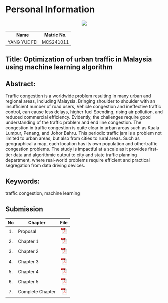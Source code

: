 # Personal Information
<p align="center"><img height="200px" src="https://github.com/drshahizan/research-design/blob/main/proposal/proposal24251/Yang%20Yuefei/yyf.jpg"></p>

<table align="center">
  <tr>
    <th>Name</th>
    <th>Matric No.</th>
  </tr>
  <tr>
    <td>YANG YUE FEI</td>
    <td>MCS241011</td>
  </tr>
</table>

## Title: Optimization of urban traffic in Malaysia using machine learning algorithm

## Abstract:
Traffic congestion is a worldwide problem resulting in many urban and regional areas, Including Malaysia. Bringing shoulder to shoulder with an insufficient number of road users, Vehicle congestion and ineffective traffic control, can cause less delays, higher fuel Spending, rising air pollution, and reduced commercial efficiency. Evidently, the challenges require good understanding of the traffic problem and end line congestion. The congestion in traffic congestion is quite clear in urban areas such as Kuala Lumpur, Penang, and Johor Bahru. This periodic traffic jam is a problem not limited to urban areas, but also from cities to rural areas. Such as geographical a map, each location has its own population and othertraffic congestion problems.
The study is impactful at a scale as it provides first-tier data and algorithmic output to city and state traffic planning department, where real-world problems require efficient and practical segregation from data driving devices.

## Keywords: 
traffic congestion, machine learning

## Submission

| No  | Chapter     |                                                 File |
| :-: | ---------- | :---------------------------------------------------------------------------------------------------: |
|  1.  | Proposal | <a href="proposal.pdf/"><img src="../../../images/pdf.svg" width="24px" height="24px"></a> |
|  2.  | Chapter 1 | <a href="Chapter 1/"><img src="../../../images/pdf.svg" width="24px" height="24px"></a> |
|  3.  | Chapter 2 | <a href="Chapter 2/"><img src="../../../images/pdf.svg" width="24px" height="24px"></a> |
|  4.  | Chapter 3 | <a href="Chapter 3/"><img src="../../../images/pdf.svg" width="24px" height="24px"></a> |
|  5.  | Chapter 4 | <a href="Chapter 4/"><img src="../../../images/pdf.svg" width="24px" height="24px"></a> |
|  6.  | Chapter 5 | <a href="Chapter 5/"><img src="../../../images/pdf.svg" width="24px" height="24px"></a> |
|  7.  | Complete Chapter | <a href="Full Chapter/"><img src="../../../images/pdf.svg" width="24px" height="24px"></a> |
